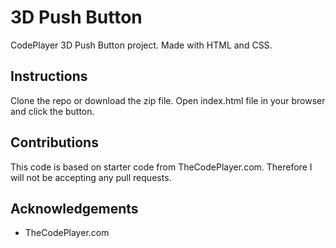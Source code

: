 # 3D Push Button
CodePlayer 3D Push Button project. Made with HTML and CSS.

## Instructions 
Clone the repo or download the zip file. Open index.html file in your browser and click the button.

## Contributions
This code is based on starter code from TheCodePlayer.com. Therefore I will not be accepting any pull requests.

## Acknowledgements 
* TheCodePlayer.com
